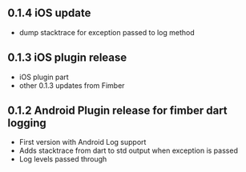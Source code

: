 ## 0.1.4 iOS update

* dump stacktrace for exception passed to log method

## 0.1.3 iOS plugin release

* iOS plugin part
* other 0.1.3 updates from Fimber

## 0.1.2 Android Plugin release for fimber dart logging

* First version with Android Log support
* Adds stacktrace from dart to std output when exception is passed
* Log levels passed through
